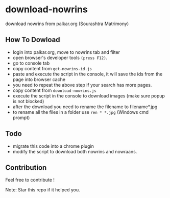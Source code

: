 # download-nowrins
download nowrins from palkar.org (Sourashtra Matrimony)

## How To Dowload
- login into palkar.org, move to nowrins tab and filter
- open browser's developer tools `(press F12)`.
- go to console tab
- copy content from `get-nowrins-id.js`
- paste and execute the script in the console, it will save the ids from the page into browser cache
- you need to repeat the above step if your search has more pages.
- copy content from `download-nowrins.js`
- execute the script in the console to download images (make sure popup is not blocked)
- after the download you need to rename the filename to filename*.jpg
- to rename all the files in a folder use `ren * *.jpg` (Windows cmd prompt)

## Todo
- migrate this code into a chrome plugin
- modify the script to download both nowrins and nowraans.

## Contribution
Feel free to contribute !

Note: Star this repo if it helped you.
